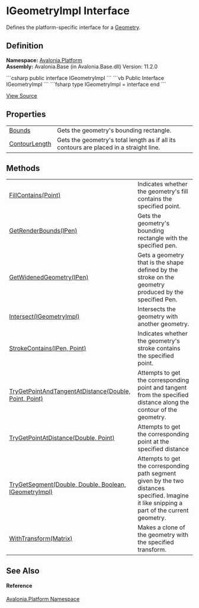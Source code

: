 # IGeometryImpl Interface


Defines the platform-specific interface for a <a href="T_Avalonia_Media_Geometry">Geometry</a>.



## Definition
**Namespace:** <a href="N_Avalonia_Platform">Avalonia.Platform</a>  
**Assembly:** Avalonia.Base (in Avalonia.Base.dll) Version: 11.2.0

<Tabs groupId="api-code-preview">
<TabItem value="csharp" label="C#">
```csharp
public interface IGeometryImpl
```
</TabItem>
<TabItem value="vb" label="VB">
```vb
Public Interface IGeometryImpl
```
</TabItem>
<TabItem value="fsharp" label="F#">
```fsharp
type IGeometryImpl = interface end
```
</TabItem>
</Tabs>



<a href="https://github.com/AvaloniaUI/Avalonia/tree/master/src/Avalonia.Base/Platform/IGeometryImpl.cs" title="View the source code">View Source</a>



## Properties
<table>
<tr>
<td><a href="P_Avalonia_Platform_IGeometryImpl_Bounds">Bounds</a></td>
<td>Gets the geometry's bounding rectangle.</td>
</tr>
<tr>
<td><a href="P_Avalonia_Platform_IGeometryImpl_ContourLength">ContourLength</a></td>
<td>Gets the geometry's total length as if all its contours are placed in a straight line.</td>
</tr>
</table>

## Methods
<table>
<tr>
<td><a href="M_Avalonia_Platform_IGeometryImpl_FillContains">FillContains(Point)</a></td>
<td>Indicates whether the geometry's fill contains the specified point.</td>
</tr>
<tr>
<td><a href="M_Avalonia_Platform_IGeometryImpl_GetRenderBounds">GetRenderBounds(IPen)</a></td>
<td>Gets the geometry's bounding rectangle with the specified pen.</td>
</tr>
<tr>
<td><a href="M_Avalonia_Platform_IGeometryImpl_GetWidenedGeometry">GetWidenedGeometry(IPen)</a></td>
<td>Gets a geometry that is the shape defined by the stroke on the geometry produced by the specified Pen.</td>
</tr>
<tr>
<td><a href="M_Avalonia_Platform_IGeometryImpl_Intersect">Intersect(IGeometryImpl)</a></td>
<td>Intersects the geometry with another geometry.</td>
</tr>
<tr>
<td><a href="M_Avalonia_Platform_IGeometryImpl_StrokeContains">StrokeContains(IPen, Point)</a></td>
<td>Indicates whether the geometry's stroke contains the specified point.</td>
</tr>
<tr>
<td><a href="M_Avalonia_Platform_IGeometryImpl_TryGetPointAndTangentAtDistance">TryGetPointAndTangentAtDistance(Double, Point, Point)</a></td>
<td>Attempts to get the corresponding point and tangent from the specified distance along the contour of the geometry.</td>
</tr>
<tr>
<td><a href="M_Avalonia_Platform_IGeometryImpl_TryGetPointAtDistance">TryGetPointAtDistance(Double, Point)</a></td>
<td>Attempts to get the corresponding point at the specified distance</td>
</tr>
<tr>
<td><a href="M_Avalonia_Platform_IGeometryImpl_TryGetSegment">TryGetSegment(Double, Double, Boolean, IGeometryImpl)</a></td>
<td>Attempts to get the corresponding path segment given by the two distances specified. Imagine it like snipping a part of the current geometry.</td>
</tr>
<tr>
<td><a href="M_Avalonia_Platform_IGeometryImpl_WithTransform">WithTransform(Matrix)</a></td>
<td>Makes a clone of the geometry with the specified transform.</td>
</tr>
</table>

## See Also


#### Reference
<a href="N_Avalonia_Platform">Avalonia.Platform Namespace</a>  
